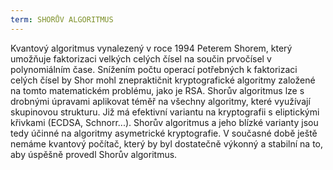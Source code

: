 ```yaml
---
term: SHORŮV ALGORITMUS
---
```


Kvantový algoritmus vynalezený v roce 1994 Peterem Shorem, který umožňuje faktorizaci velkých celých čísel na součin prvočísel v polynomiálním čase. Snížením počtu operací potřebných k faktorizaci celých čísel by Shor mohl znepraktičnit kryptografické algoritmy založené na tomto matematickém problému, jako je RSA. Shorův algoritmus lze s drobnými úpravami aplikovat téměř na všechny algoritmy, které využívají skupinovou strukturu. Již má efektivní variantu na kryptografii s eliptickými křivkami (ECDSA, Schnorr...). Shorův algoritmus a jeho blízké varianty jsou tedy účinné na algoritmy asymetrické kryptografie. V současné době ještě nemáme kvantový počítač, který by byl dostatečně výkonný a stabilní na to, aby úspěšně provedl Shorův algoritmus.